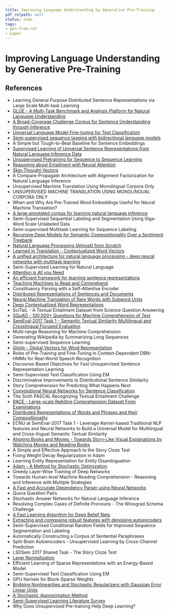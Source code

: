 ```yaml
---
title: Improving Language Understanding by Generative Pre-Training
pdf_relpath: null
status: todo
tags:
- gen-from-ref
- paper
---
```


# Improving Language Understanding by Generative Pre-Training

## References

- Learning General Purpose Distributed Sentence Representations via Large Scale Multi-task Learning
- [GLUE - A Multi-Task Benchmark and Analysis Platform for Natural Language Understanding](./glue-a-multi-task-benchmark-and-analysis-platform-for-natural-language-understanding.md)
- [A Broad-Coverage Challenge Corpus for Sentence Understanding through Inference](./a-broad-coverage-challenge-corpus-for-sentence-understanding-through-inference.md)
- [Universal Language Model Fine-tuning for Text Classification](./universal-language-model-fine-tuning-for-text-classification.md)
- [Semi-supervised sequence tagging with bidirectional language models](./semi-supervised-sequence-tagging-with-bidirectional-language-models.md)
- A Simple but Tough-to-Beat Baseline for Sentence Embeddings
- [Supervised Learning of Universal Sentence Representations from Natural Language Inference Data](./supervised-learning-of-universal-sentence-representations-from-natural-language-inference-data.md)
- [Unsupervised Pretraining for Sequence to Sequence Learning](./unsupervised-pretraining-for-sequence-to-sequence-learning.md)
- [Reasoning about Entailment with Neural Attention](./reasoning-about-entailment-with-neural-attention.md)
- [Skip-Thought Vectors](./skip-thought-vectors.md)
- A Compare-Propagate Architecture with Alignment Factorization for Natural Language Inference
- Unsupervised Machine Translation Using Monolingual Corpora Only
- UNSUPERVISED MACHINE TRANSLATION USING MONOLINGUAL CORPORA ONLY
- When and Why Are Pre-Trained Word Embeddings Useful for Neural Machine Translation?
- [A large annotated corpus for learning natural language inference](./a-large-annotated-corpus-for-learning-natural-language-inference.md)
- Semi-Supervised Sequential Labeling and Segmentation Using Giga-Word Scale Unlabeled Data
- Semi-supervised Multitask Learning for Sequence Labeling
- [Recursive Deep Models for Semantic Compositionality Over a Sentiment Treebank](./recursive-deep-models-for-semantic-compositionality-over-a-sentiment-treebank.md)
- [Natural Language Processing (Almost) from Scratch](./natural-language-processing-almost-from-scratch.md)
- [Learned in Translation - Contextualized Word Vectors](./learned-in-translation-contextualized-word-vectors.md)
- [A unified architecture for natural language processing - deep neural networks with multitask learning](./a-unified-architecture-for-natural-language-processing-deep-neural-networks-with-multitask-learning.md)
- Semi-Supervised Learning for Natural Language
- [Attention is All you Need](./attention-is-all-you-need.md)
- [An efficient framework for learning sentence representations](./an-efficient-framework-for-learning-sentence-representations.md)
- [Teaching Machines to Read and Comprehend](./teaching-machines-to-read-and-comprehend.md)
- Constituency Parsing with a Self-Attentive Encoder
- [Distributed Representations of Sentences and Documents](./distributed-representations-of-sentences-and-documents.md)
- [Neural Machine Translation of Rare Words with Subword Units](./neural-machine-translation-of-rare-words-with-subword-units.md)
- [Deep Contextualized Word Representations](./deep-contextualized-word-representations.md)
- SciTaiL - A Textual Entailment Dataset from Science Question Answering
- [SQuAD - 100,000+ Questions for Machine Comprehension of Text](./squad-100-000-questions-for-machine-comprehension-of-text.md)
- [SemEval-2017 Task 1 - Semantic Textual Similarity Multilingual and Crosslingual Focused Evaluation](./semeval-2017-task-1-semantic-textual-similarity-multilingual-and-crosslingual-focused-evaluation.md)
- Multi-range Reasoning for Machine Comprehension
- Generating Wikipedia by Summarizing Long Sequences
- Semi-supervised Sequence Learning
- [GloVe - Global Vectors for Word Representation](./glove-global-vectors-for-word-representation.md)
- Roles of Pre-Training and Fine-Tuning in Context-Dependent DBN-HMMs for Real-World Speech Recognition
- Discourse-Based Objectives for Fast Unsupervised Sentence Representation Learning
- Semi-Supervised Text Classification Using EM
- Discriminative Improvements to Distributional Sentence Similarity
- Story Comprehension for Predicting What Happens Next
- [Convolutional Neural Networks for Sentence Classification](./convolutional-neural-networks-for-sentence-classification.md)
- The Sixth PASCAL Recognizing Textual Entailment Challenge
- [RACE - Large-scale ReAding Comprehension Dataset From Examinations](./race-large-scale-reading-comprehension-dataset-from-examinations.md)
- [Distributed Representations of Words and Phrases and their Compositionality](./distributed-representations-of-words-and-phrases-and-their-compositionality.md)
- ECNU at SemEval-2017 Task 1 - Leverage Kernel-based Traditional NLP features and Neural Networks to Build a Universal Model for Multilingual and Cross-lingual Semantic Textual Similarity
- [Aligning Books and Movies - Towards Story-Like Visual Explanations by Watching Movies and Reading Books](./aligning-books-and-movies-towards-story-like-visual-explanations-by-watching-movies-and-reading-books.md)
- A Simple and Effective Approach to the Story Cloze Test
- Fixing Weight Decay Regularization in Adam
- Learning Entity Representation for Entity Disambiguation
- [Adam - A Method for Stochastic Optimization](./adam-a-method-for-stochastic-optimization.md)
- Greedy Layer-Wise Training of Deep Networks
- Towards Human-level Machine Reading Comprehension - Reasoning and Inference with Multiple Strategies
- [A Fast and Accurate Dependency Parser using Neural Networks](./a-fast-and-accurate-dependency-parser-using-neural-networks.md)
- Quora Question Pairs
- Stochastic Answer Networks for Natural Language Inference
- Resolving Complex Cases of Definite Pronouns - The Winograd Schema Challenge
- [A Fast Learning Algorithm for Deep Belief Nets](./a-fast-learning-algorithm-for-deep-belief-nets.md)
- [Extracting and composing robust features with denoising autoencoders](./extracting-and-composing-robust-features-with-denoising-autoencoders.md)
- Semi-Supervised Conditional Random Fields for Improved Sequence Segmentation and Labeling
- Automatically Constructing a Corpus of Sentential Paraphrases
- Split-Brain Autoencoders - Unsupervised Learning by Cross-Channel Prediction
- LSDSem 2017 Shared Task - The Story Cloze Test
- [Layer Normalization](./layer-normalization.md)
- Efficient Learning of Sparse Representations with an Energy-Based Model
- Semi-Supervised Text Classification Using EM
- GPU Kernels for Block-Sparse Weights
- [Bridging Nonlinearities and Stochastic Regularizers with Gaussian Error Linear Units](./bridging-nonlinearities-and-stochastic-regularizers-with-gaussian-error-linear-units.md)
- [A Stochastic Approximation Method](./a-stochastic-approximation-method.md)
- [Semi-Supervised Learning Literature Survey](./semi-supervised-learning-literature-survey.md)
- Why Does Unsupervised Pre-training Help Deep Learning?
